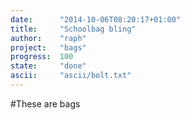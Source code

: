 ```yaml
---
date:      "2014-10-06T08:20:17+01:00"
title:     "Schoolbag bling"
author:    "raph"
project:   "bags"
progress:  100
state:     "done"
ascii:     "ascii/bolt.txt"
---
```

#These
are bags

